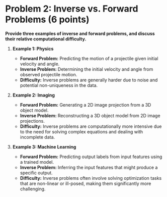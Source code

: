 # Problem 2: Inverse vs. Forward Problems (6 points)
**Provide three examples of inverse and forward problems, and discuss their relative computational difficulty.**

1. **Example 1: Physics**
   - **Forward Problem:** Predicting the motion of a projectile given initial velocity and angle.  
   - **Inverse Problem:** Determining the initial velocity and angle from observed projectile motion.  
   - **Difficulty:** Inverse problems are generally harder due to noise and potential non-uniqueness in the data.

2. **Example 2: Imaging**
   - **Forward Problem:** Generating a 2D image projection from a 3D object model.  
   - **Inverse Problem:** Reconstructing a 3D object model from 2D image projections.  
   - **Difficulty:** Inverse problems are computationally more intensive due to the need for solving complex equations and dealing with incomplete data.

3. **Example 3: Machine Learning**
   - **Forward Problem:** Predicting output labels from input features using a trained model.  
   - **Inverse Problem:** Inferring the input features that might produce a specific output.  
   - **Difficulty:** Inverse problems often involve solving optimization tasks that are non-linear or ill-posed, making them significantly more challenging.